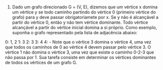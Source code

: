 
1. Dado um grafo direcionado G = (V, E), dizemos que um vértice x domina um vértice y
se todo caminho partindo do vértice 0 (primeiro vértice do grafo) para y
deve passar obrigatoriamete por x. Se y não é alcançável a partir do vértice 0, então y não tem vértice dominante.
Todo vértice alcançável a partir do vértice inicial domina a si próprio. 
Como exemplo, suponha o grafo representado pela lista de adjacência abaixo:

0: 1, 2
1: 3
2: 3
3: 4
4: -
Note que o vértice 3 domina o vértice 4, uma vez que todos os caminhos de 0 ao vértice
4 devem passar pelo vértice 3. O vértice 1 não domina o vértice 3, uma vez que existe
o caminho 0-2-3 que não passa por 1. Sua tarefa consiste em determinar os vértices
dominantes de todos os vértices de um grafo G.
